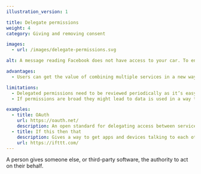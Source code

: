 ```yaml
---
illustration_version: 1

title: Delegate permissions
weight: 4
category: Giving and removing consent

images:
  - url: /images/delegate-permissions.svg

alt: A message reading Facebook does not have access to your car. To enable access, tap settings and turn on Car.

advantages:
  - Users can get the value of combining multiple services in a new way

limitations:
  - Delegated permissions need to be reviewed periodically as it’s easy to forget they were set
  - If permissions are broad they might lead to data is used in a way that users might not be aware of

examples:
  - title: OAuth
    url: https://oauth.net/
    description: An open standard for delegating access between services
  - title: If this then that
    description: Gives a way to get apps and devices talking to each other.
    url: https://ifttt.com/
---
```


A person gives someone else, or third-party software, the authority to act on their behalf.
